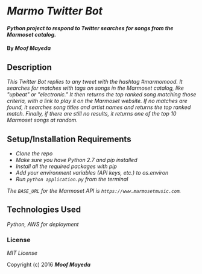 
# _Marmo Twitter Bot_

#### _Python project to respond to Twitter searches for songs from the Marmoset catalog._

#### By _**Moof Mayeda**_

## Description

_This Twitter Bot replies to any tweet with the hashtag #marmomood. It searches for matches with tags on songs in the Marmoset catalog, like "upbeat" or "electronic." It then returns the top ranked song matching those criteria, with a link to play it on the Marmoset website. If no matches are found, it searches song titles and artist names and returns the top ranked match. Finally, if there are still no results, it returns one of the top 10 Marmoset songs at random._

## Setup/Installation Requirements

* _Clone the repo_
* _Make sure you have Python 2.7 and pip installed_
* _Install all the required packages with pip_
* _Add your environment variables (API keys, etc.) to os.environ_
* _Run `python application.py` from the terminal_

_The `BASE_URL` for the Marmoset API is `https://www.marmosetmusic.com`._

## Technologies Used

_Python, AWS for deployment_

### License

*MIT License*

Copyright (c) 2016 **_Moof Mayeda_**
